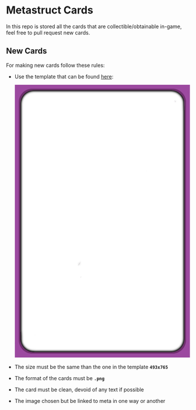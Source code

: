 # Metastruct Cards

In this repo is stored all the cards that are collectible/obtainable in-game, feel free to pull request new cards.

## New Cards
For making new cards follow these rules:

- Use the template that can be found [here](https://raw.githubusercontent.com/Metastruct/cards/master/template_single.png):

	![template](https://raw.githubusercontent.com/Metastruct/cards/master/template_single.png)

- The size must be the same than the one in the template **`493x765`**
- The format of the cards must be **`.png`**
- The card must be clean, devoid of any text if possible
- The image chosen but be linked to meta in one way or another
